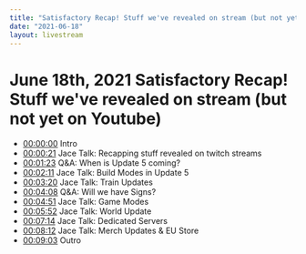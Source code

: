 ```yaml
---
title: "Satisfactory Recap! Stuff we've revealed on stream (but not yet on Youtube)"
date: "2021-06-18"
layout: livestream
---
```

# June 18th, 2021 Satisfactory Recap! Stuff we've revealed on stream (but not yet on Youtube)
* [00:00:00](https://youtu.be/slNYE26evgc?t=0) Intro
* [00:00:21](https://youtu.be/slNYE26evgc?t=21) Jace Talk: Recapping stuff revealed on twitch streams
* [00:01:23](https://youtu.be/slNYE26evgc?t=83) Q&A: When is Update 5 coming?
* [00:02:11](https://youtu.be/slNYE26evgc?t=131) Jace Talk: Build Modes in Update 5
* [00:03:20](https://youtu.be/slNYE26evgc?t=200) Jace Talk: Train Updates
* [00:04:08](https://youtu.be/slNYE26evgc?t=248) Q&A: Will we have Signs?
* [00:04:51](https://youtu.be/slNYE26evgc?t=291) Jace Talk: Game Modes
* [00:05:52](https://youtu.be/slNYE26evgc?t=352) Jace Talk: World Update
* [00:07:14](https://youtu.be/slNYE26evgc?t=434) Jace Talk: Dedicated Servers
* [00:08:12](https://youtu.be/slNYE26evgc?t=492) Jace Talk: Merch Updates & EU Store
* [00:09:03](https://youtu.be/slNYE26evgc?t=543) Outro
